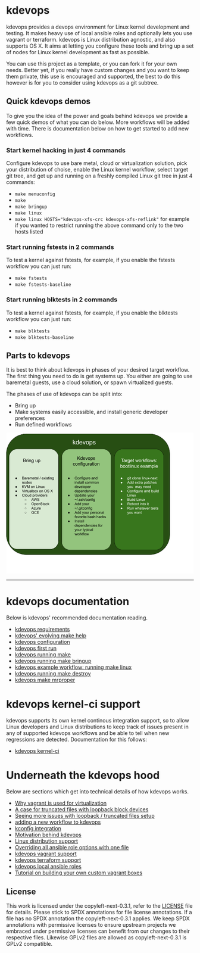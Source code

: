 # kdevops

kdevops provides a devops environment for Linux kernel development and testing.
It makes heavy use of local ansible roles and optionally lets you use
vagrant or terraform. kdevops is Linux distribution agnostic, and also supports
OS X. It aims at letting you configure these tools and bring up a set
of nodes for Linux kernel development as fast as possible.

You can use this project as a template, or you can fork it for your own needs.
Better yet, if you really have custom changes and you want to keep them
private, this use is encouraged and supported, the best to do this however
is for you to consider using kdevops as a git subtree.

## Quick kdevops demos

To give you the idea of the power and goals behind kdevops we provide a few
quick demos of what you can do below. More workflows will be added with time.
There is documentation below on how to get started to add new workflows.

### Start kernel hacking in just 4 commands

Configure kdevops to use bare metal, cloud or virtualization solution, pick
your distribution of choise, enable the Linux kernel workflow, select target
git tree, and get up and running on a freshly compiled Linux git tree in just
4 commands:

  * `make menuconfig`
  * `make`
  * `make bringup`
  * `make linux`
  * `make linux HOSTS="kdevops-xfs-crc kdevops-xfs-reflink"` for example if you wanted to restrict running the above command only to the two hosts listed

### Start running fstests in 2 commands

To test a kernel against fstests, for example, if you enable the fstests
workflow you can just run:

  * `make fstests`
  * `make fstests-baseline`

### Start running blktests in 2 commands

To test a kernel against fstests, for example, if you enable the blktests
workflow you can just run:

  * `make blktests`
  * `make blktests-baseline`

## Parts to kdevops 

It is best to think about kdevops in phases of your desired target workflow.
The first thing you need to do is get systems up. You either are going to
use baremetal guests, use a cloud solution, or spawn virtualized guests.

The phases of use of kdevops can be split into:

  * Bring up
  * Make systems easily accessible, and install generic developer preferences
  * Run defined workflows

![kdevops-diagram](images/kdevops-diagram.png)

---

# kdevops documentation

Below is kdevops' recommended documentation reading.

  * [kdevops requirements](docs/requirements.md)
  * [kdevops' evolving make help](docs/evolving-make-help.md)
  * [kdevops configuration](docs/kdevops-configuration.md)
  * [kdevops first run](docs/kdevops-first-run.md)
  * [kdevops running make](docs/running-make.md)
  * [kdevops running make bringup](docs/running-make-bringup.md)
  * [kdevops example workflow: running make linux](docs/kdevops-make-linux.md)
  * [kdevops running make destroy](docs/kdevops-make-destroy.md)
  * [kdevops make mrproper](docs/kdevops-restarting-from-scratch.md)

# kdevops kernel-ci support

kdevops supports its own kernel continous integration support, so to allow
Linux developers and Linux distributions to keep track of issues present in
any of supported kdevops workflows and be able to tell when new regressions
are detected. Documentation for this follows:

  * [kdevops kernel-ci](docs/kernel-ci/README.md)

# Underneath the kdevops hood

Below are sections which get into technical details of how kdevops works.

  * [Why vagrant is used for virtualization](docs/why-vagrant.md)
  * [A case for truncated files with loopback block devices](docs/testing-with-loopback.md)
  * [Seeing more issues with loopback / truncated files setup](docs/seeing-more-issues.md)
  * [adding a new workflow to kdevops](docs/adding-a-new-workflow.md)
  * [kconfig integration](docs/kconfig-integration.md)
  * [Motivation behind kdevops](docs/motivations.md)
  * [Linux distribution support](docs/linux-distro-support.md)
  * [Overriding all ansible role options with one file](docs/ansible-override.md)
  * [kdevops vagrant support](docs/kdevops-vagrant.md)
  * [kdevops terraform support](docs/kdevops-terraform.md)
  * [kdevops local ansible roles](docs/ansible-roles.md)
  * [Tutorial on building your own custom vagrant boxes](docs/custom-vagrant-boxes.md)

License
-------

This work is licensed under the copyleft-next-0.3.1, refer to the [LICENSE](./LICENSE) file
for details. Please stick to SPDX annotations for file license annotations.
If a file has no SPDX annotation the copyleft-next-0.3.1 applies. We keep SPDX annotations
with permissive licenses to ensure upstream projects we embraced under
permissive licenses can benefit from our changes to their respective files.
Likewise GPLv2 files are allowed as copyleft-next-0.3.1 is GPLv2 compatible.
